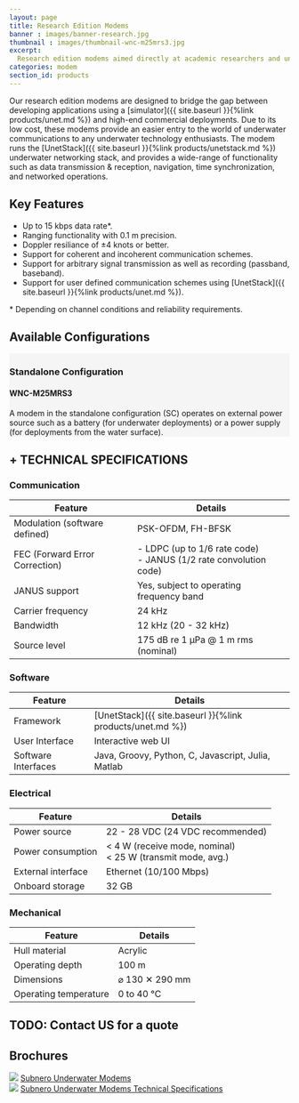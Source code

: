 ```yaml
---
layout: page
title: Research Edition Modems
banner : images/banner-research.jpg
thumbnail : images/thumbnail-wnc-m25mrs3.jpg
excerpt:
  Research edition modems aimed directly at academic researchers and underwater technology enthusiasts
categories: modem
section_id: products
---
```


Our research edition modems are designed to bridge the gap between developing applications using a [simulator]({{ site.baseurl }}{%link products/unet.md %}) and high-end commercial deployments. Due to its low cost, these modems provide an easier entry to the world of underwater communications to any underwater technology enthusiasts. The modem runs the [UnetStack]({{ site.baseurl }}{%link products/unetstack.md %}) underwater networking stack, and provides a wide-range of functionality such as data transmission & reception, navigation, time synchronization, and networked operations.

## Key Features

- Up to 15 kbps data rate\*.
- Ranging functionality with 0.1 m precision.
- Doppler resiliance of ±4 knots or better.
- Support for coherent and incoherent communication schemes.
- Support for arbitrary signal transmission as well as recording (passband, baseband).
- Support for user defined communication schemes using [UnetStack]({{ site.baseurl }}{%link products/unet.md %}).

\* Depending on channel conditions and reliability requirements.

<div class='one spacing'></div>

## Available Configurations

<div class='full' style='background: #f5f5f5'>

  <div class ='media product' >
    <img class = "align-self-start mr-3" alt="" src="{{site.baseurl}}/images/boxart-wnc-m25mrs3.jpg"/>
    <div class='media-body product product-content'>
    <h3 style="text-transform: none;" id="surface">Standalone Configuration</h3>
        <h4 style="text-transform: none;">WNC-M25MRS3</h4>
        <p>A modem in the standalone configuration (SC) operates on external power source such as a battery (for underwater deployments) or a power supply (for deployments from the water surface).</p>
    </div>
  </div>
</div>

<div class='two spacing'></div>

<h2 style="text-transform: none;" id="r_techspec">+ TECHNICAL SPECIFICATIONS</h2>

### Communication

| Feature                                | Details                                   |
| -------------------------------------- | ----------------------------------------- |
| Modulation (software defined)          | PSK-OFDM, FH-BFSK                         |
| FEC (Forward Error Correction)         | - LDPC (up to 1/6 rate code)<br>- JANUS (1/2 rate convolution code)|
| JANUS support                          | Yes, subject to operating frequency band  |
| Carrier frequency                      | 24 kHz                                    |
| Bandwidth                              | 12 kHz (20 - 32 kHz)                      |
| Source level                           | 175 dB re 1 µPa @ 1 m rms (nominal)       |

### Software

| Feature                                | Details                                   |
| -------------------------------------- | ----------------------------------------- |
| Framework                              | [UnetStack]({{ site.baseurl }}{%link products/unet.md %})|
| User Interface                         | Interactive web UI                        |
| Software Interfaces                    | Java, Groovy, Python, C, Javascript, Julia, Matlab|

### Electrical

| Feature                                | Details                                   |
| -------------------------------------- | ----------------------------------------- |
| Power source                           | 22 - 28 VDC (24 VDC recommended)          |
| Power consumption                      | < 4 W (receive mode, nominal)<br>< 25 W (transmit mode, avg.)|
| External interface                     | Ethernet (10/100 Mbps)                    |
| Onboard storage                        | 32 GB                                     |

### Mechanical

| Feature                                | Details                                   |
| -------------------------------------- | ----------------------------------------- |
| Hull material                          | Acrylic                                   |
| Operating depth                        | 100 m                                     |
| Dimensions                             | ⌀ 130 ✕ 290 mm                            |
| Operating temperature                  | 0 to 40 °C                                |

## TODO: Contact US for a quote

<h2>Brochures</h2>
<div class="brochure-container">
  <a href="{{site.baseurl}}/brochures/Subnero-Modem-v4.0.pdf"><img class="brochure-thumb" src="{{site.baseurl}}/brochures/modem4.jpg"></a>
  <a href="{{site.baseurl}}/brochures/Subnero-Modem-v4.0.pdf" target="_blank">Subnero Underwater Modems</a>
</div>
<div class="brochure-container">
  <a href="{{site.baseurl}}/brochures/Subnero-Modem-Specifications-v4.0.pdf"><img class="brochure-thumb" src="{{site.baseurl}}/brochures/spec.jpg"></a>
  <a href="{{site.baseurl}}/brochures/Subnero-Modem-Specifications-v4.0.pdf" target="_blank">Subnero Underwater Modems Technical Specifications</a>
</div>
